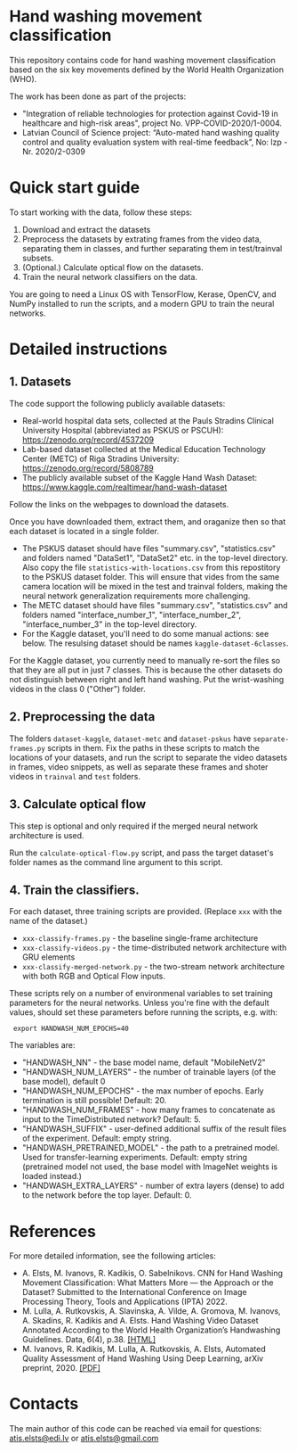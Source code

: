 # Hand washing movement classification

This repository contains code for hand washing movement classification based on the six key movements defined by the World Health Organization (WHO).

The work has been done as part of the projects:

* "Integration of reliable technologies for protection against Covid-19 in healthcare and high-risk areas", project No. VPP-COVID-2020/1-0004.
* Latvian Council of Science project: “Auto-mated hand washing quality control and quality evaluation system with real-time feedback”, No: lzp - Nr. 2020/2-0309


# Quick start guide

To start working with the data, follow these steps:
1. Download and extract the datasets
2. Preprocess the datasets by extrating frames from the video data, separating them in classes, and further separating them in test/trainval subsets.
3. (Optional.) Calculate optical flow on the datasets.
4. Train the neural network classifiers on the data.


You are going to need a Linux OS with TensorFlow, Kerase, OpenCV, and NumPy installed to run the scripts, and a modern GPU to train the neural networks.


# Detailed instructions

## 1. Datasets

The code support the following publicly available datasets:

* Real-world hospital data sets, collected at the Pauls Stradins Clinical University Hospital (abbreviated as PSKUS or PSCUH): https://zenodo.org/record/4537209
* Lab-based dataset collected at the Medical Education Technology Center (METC) of Riga Stradins University: https://zenodo.org/record/5808789
* The publicly available subset of the Kaggle Hand Wash Dataset: https://www.kaggle.com/realtimear/hand-wash-dataset

Follow the links on the webpages to download the datasets.

Once you have downloaded them, extract them, and oraganize then so that each dataset is located in a single folder.

* The PSKUS dataset should have files "summary.csv", "statistics.csv" and folders named "DataSet1", "DataSet2" etc. in the top-level directory. Also copy the file `statistics-with-locations.csv` from this repostitory to the PSKUS dataset folder. This will ensure that vides from the same camera location will be mixed in the test and trainval folders, making the neural network generalization requirements more challenging. 
* The METC dataset should have files "summary.csv", "statistics.csv" and folders named "interface_number_1", "interface_number_2", "interface_number_3" in the top-level directory.
* For the Kaggle dataset, you'll need to do some manual actions: see below. The resulsing dataset should be names `kaggle-dataset-6classes`.

For the Kaggle dataset, you currently need to manually re-sort the files so that they are all put in just 7 classes. This is because the other datasets do not distinguish between right and left hand washing. Put the wrist-washing videos in the class 0 ("Other") folder.


## 2. Preprocessing the data

The folders `dataset-kaggle`, `dataset-metc` and `dataset-pskus` have `separate-frames.py` scripts in them. Fix the paths in these scripts to match the locations of your datasets, and run the script to separate the video datasets in frames, video snippets, as well as separate these frames and shoter videos in `trainval` and `test` folders.


## 3. Calculate optical flow

This step is optional and only required if the merged neural network architecture is used.

Run the `calculate-optical-flow.py` script, and pass the target dataset's folder names as the command line argument to this script.


## 4. Train the classifiers.


For each dataset, three training scripts are provided. (Replace `xxx` with the name of the dataset.)

* `xxx-classify-frames.py` - the baseline single-frame architecture
* `xxx-classify-videos.py` - the time-distributed network architecture with GRU elements
* `xxx-classify-merged-network.py` - the two-stream network architecture with both RGB and Optical Flow inputs.

These scripts rely on a number of environmenal variables to set training parameters for the neural networks.
Unless you're fine with the default values, should set these parameters before running the scripts, e.g. with:

     export HANDWASH_NUM_EPOCHS=40

The variables are:

* "HANDWASH_NN" - the base model name, default "MobileNetV2"
* "HANDWASH_NUM_LAYERS" - the number of trainable layers (of the base model), default 0
* "HANDWASH_NUM_EPOCHS" - the max number of epochs. Early termination is still possible! Default: 20.
* "HANDWASH_NUM_FRAMES" - how many frames to concatenate as input to the TimeDistributed network? Default: 5.
* "HANDWASH_SUFFIX" - user-defined additional suffix of the result files of the experiment. Default: empty string.
* "HANDWASH_PRETRAINED_MODEL" - the path to a pretrained model. Used for transfer-learning experiments. Default: empty string (pretrained model not used, the base model with ImageNet weights is loaded instead.)
* "HANDWASH_EXTRA_LAYERS" - number of extra layers (dense) to add to the network before the top layer. Default: 0.


# References

For more detailed information, see the following articles:

* A. Elsts, M. Ivanovs, R. Kadikis, O. Sabelnikovs. CNN for Hand Washing Movement Classification: What Matters More — the Approach or the Dataset? Submitted to the International Conference on Image Processing Theory, Tools and Applications (IPTA) 2022.
* M. Lulla, A. Rutkovskis, A. Slavinska, A. Vilde, A. Gromova, M. Ivanovs, A. Skadins, R. Kadikis and A. Elsts. Hand Washing Video Dataset Annotated According to the World Health Organization’s Handwashing Guidelines. Data, 6(4), p.38. [[HTML]](https://www.mdpi.com/2306-5729/6/4/38/htm)
* M. Ivanovs, R. Kadikis, M. Lulla, A. Rutkovskis, A. Elsts, Automated Quality Assessment of Hand Washing Using Deep Learning, arXiv preprint, 2020. [[PDF]](https://arxiv.org/pdf/2011.11383.pdf)


# Contacts

The main author of this code can be reached via email for questions: atis.elsts@edi.lv or atis.elsts@gmail.com